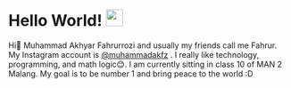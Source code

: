 # Hello World! <img src="https://raw.githubusercontent.com/MartinHeinz/MartinHeinz/master/wave.gif" width="30px">


Hi👋 Muhammad Akhyar Fahrurrozi and usually my friends call me Fahrur. My Instagram account is <a href = "https://www.instagram.com/muhammadakfz" target = "_self">@muhammadakfz</a> .
I really like technology, programming, and math logic😊.
I am currently sitting in class 10 of MAN 2 Malang. My goal is to be number 1 and bring peace to the world :D
